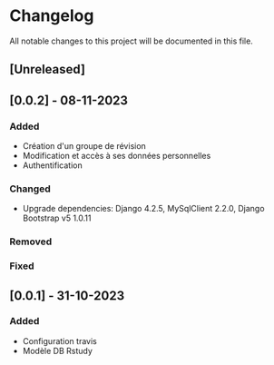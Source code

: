 # Changelog

All notable changes to this project will be documented in this file.

## [Unreleased]


## [0.0.2] - 08-11-2023

### Added

- Création d'un groupe de révision
- Modification et accès à ses données personnelles 
- Authentification 
  

### Changed
- Upgrade dependencies: Django 4.2.5, MySqlClient 2.2.0, Django Bootstrap v5 1.0.11



### Removed

### Fixed

## [0.0.1] - 31-10-2023

### Added

- Configuration travis
- Modèle DB Rstudy 
  
